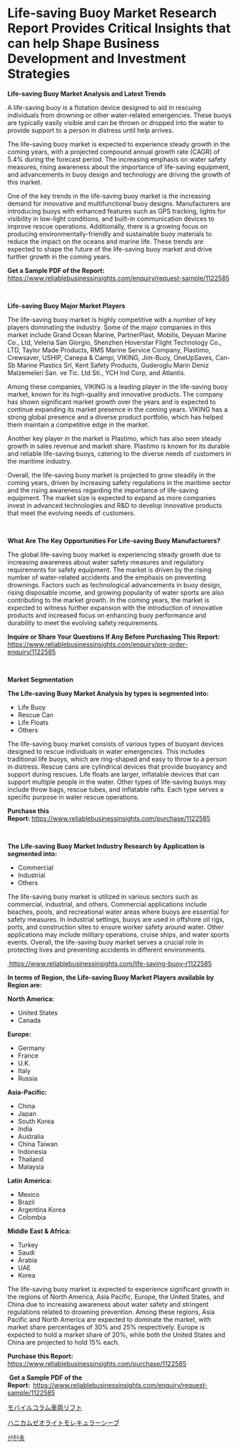<p><h1>Life-saving Buoy Market Research Report Provides Critical Insights that can help Shape Business Development and Investment Strategies</h1></p><p><strong>Life-saving Buoy Market Analysis and Latest Trends</strong></p>
<p><p>A life-saving buoy is a flotation device designed to aid in rescuing individuals from drowning or other water-related emergencies. These buoys are typically easily visible and can be thrown or dropped into the water to provide support to a person in distress until help arrives. </p><p>The life-saving buoy market is expected to experience steady growth in the coming years, with a projected compound annual growth rate (CAGR) of 5.4% during the forecast period. The increasing emphasis on water safety measures, rising awareness about the importance of life-saving equipment, and advancements in buoy design and technology are driving the growth of this market.</p><p>One of the key trends in the life-saving buoy market is the increasing demand for innovative and multifunctional buoy designs. Manufacturers are introducing buoys with enhanced features such as GPS tracking, lights for visibility in low-light conditions, and built-in communication devices to improve rescue operations. Additionally, there is a growing focus on producing environmentally-friendly and sustainable buoy materials to reduce the impact on the oceans and marine life. These trends are expected to shape the future of the life-saving buoy market and drive further growth in the coming years.</p></p>
<p><strong>Get a Sample PDF of the Report:&nbsp;</strong> <a href="https://www.reliablebusinessinsights.com/enquiry/request-sample/1122585">https://www.reliablebusinessinsights.com/enquiry/request-sample/1122585</a></p>
<p>&nbsp;</p>
<p><strong>Life-saving Buoy Major Market Players</strong></p>
<p><p>The life-saving buoy market is highly competitive with a number of key players dominating the industry. Some of the major companies in this market include Grand Ocean Marine, PartnerPlast, Mobilis, Deyuan Marine Co., Ltd, Veleria San Giorgio, Shenzhen Hoverstar Flight Technology Co., LTD, Taylor Made Products, RMS Marine Service Company, Plastimo, Crewsaver, USHIP, Canepa & Campi, VIKING, Jim-Buoy, OneUpSaves, Can-Sb Marine Plastics Srl, Kent Safety Products, Guderoglu Marin Deniz Malzemeleri San. ve Tic. Ltd Sti., YCH Ind Corp, and Atlantis.</p><p>Among these companies, VIKING is a leading player in the life-saving buoy market, known for its high-quality and innovative products. The company has shown significant market growth over the years and is expected to continue expanding its market presence in the coming years. VIKING has a strong global presence and a diverse product portfolio, which has helped them maintain a competitive edge in the market.</p><p>Another key player in the market is Plastimo, which has also seen steady growth in sales revenue and market share. Plastimo is known for its durable and reliable life-saving buoys, catering to the diverse needs of customers in the maritime industry.</p><p>Overall, the life-saving buoy market is projected to grow steadily in the coming years, driven by increasing safety regulations in the maritime sector and the rising awareness regarding the importance of life-saving equipment. The market size is expected to expand as more companies invest in advanced technologies and R&D to develop innovative products that meet the evolving needs of customers.</p></p>
<p>&nbsp;</p>
<p><strong>What Are The Key Opportunities For Life-saving Buoy Manufacturers?</strong></p>
<p><p>The global life-saving buoy market is experiencing steady growth due to increasing awareness about water safety measures and regulatory requirements for safety equipment. The market is driven by the rising number of water-related accidents and the emphasis on preventing drownings. Factors such as technological advancements in buoy design, rising disposable income, and growing popularity of water sports are also contributing to the market growth. In the coming years, the market is expected to witness further expansion with the introduction of innovative products and increased focus on enhancing buoy performance and durability to meet the evolving safety requirements.</p></p>
<p><strong>Inquire or Share Your Questions If Any Before Purchasing This Report:</strong> <a href="https://www.reliablebusinessinsights.com/enquiry/pre-order-enquiry/1122585">https://www.reliablebusinessinsights.com/enquiry/pre-order-enquiry/1122585</a></p>
<p>&nbsp;</p>
<p><strong>Market Segmentation</strong></p>
<p><strong>The Life-saving Buoy Market Analysis by types is segmented into:</strong></p>
<p><ul><li>Life Buoy</li><li>Rescue Can</li><li>Life Floats</li><li>Others</li></ul></p>
<p><p>The life-saving buoy market consists of various types of buoyant devices designed to rescue individuals in water emergencies. This includes traditional life buoys, which are ring-shaped and easy to throw to a person in distress. Rescue cans are cylindrical devices that provide buoyancy and support during rescues. Life floats are larger, inflatable devices that can support multiple people in the water. Other types of life-saving buoys may include throw bags, rescue tubes, and inflatable rafts. Each type serves a specific purpose in water rescue operations.</p></p>
<p><strong>Purchase this Report:&nbsp;</strong><a href="https://www.reliablebusinessinsights.com/purchase/1122585">https://www.reliablebusinessinsights.com/purchase/1122585</a></p>
<p>&nbsp;</p>
<p><strong>The Life-saving Buoy Market Industry Research by Application is segmented into:</strong></p>
<p><ul><li>Commercial</li><li>Industrial</li><li>Others</li></ul></p>
<p><p>The life-saving buoy market is utilized in various sectors such as commercial, industrial, and others. Commercial applications include beaches, pools, and recreational water areas where buoys are essential for safety measures. In industrial settings, buoys are used in offshore oil rigs, ports, and construction sites to ensure worker safety around water. Other applications may include military operations, cruise ships, and water sports events. Overall, the life-saving buoy market serves a crucial role in protecting lives and preventing accidents in different environments.</p></p>
<p><a href="https://www.reliablebusinessinsights.com/life-saving-buoy-r1122585">&nbsp;https://www.reliablebusinessinsights.com/life-saving-buoy-r1122585</a></p>
<p><strong>In terms of Region, the Life-saving Buoy Market Players available by Region are:</strong></p>
<p>
    <p> <strong> North America: </strong>
        <ul>
            <li>United States</li>
            <li>Canada</li>
        </ul>
        </p> 
    <p> <strong> Europe: </strong>
        <ul>
            <li>Germany</li>
            <li>France</li>
            <li>U.K.</li>
            <li>Italy</li>
            <li>Russia</li>
        </ul>
        </p> 
    <p> <strong> Asia-Pacific: </strong>
        <ul>
            <li>China</li>
            <li>Japan</li>
            <li>South Korea</li>
            <li>India</li>
            <li>Australia</li>
            <li>China Taiwan</li>
            <li>Indonesia</li>
            <li>Thailand</li>
            <li>Malaysia</li>
        </ul>
        </p> 
    <p> <strong> Latin America: </strong>
        <ul>
            <li>Mexico</li>
            <li>Brazil</li>
            <li>Argentina Korea</li>
            <li>Colombia</li>
        </ul>
        </p> 
    <p> <strong> Middle East & Africa: </strong>
        <ul>
            <li>Turkey</li>
            <li>Saudi</li>
            <li>Arabia</li>
            <li>UAE</li>
            <li>Korea</li>
        </ul>
    </p>
    </p>
<p><p>The life-saving buoy market is expected to experience significant growth in the regions of North America, Asia Pacific, Europe, the United States, and China due to increasing awareness about water safety and stringent regulations related to drowning prevention. Among these regions, Asia Pacific and North America are expected to dominate the market, with market share percentages of 30% and 25% respectively. Europe is expected to hold a market share of 20%, while both the United States and China are projected to hold 15% each.</p></p>
<p><strong>Purchase this Report: </strong><a href="https://www.reliablebusinessinsights.com/purchase/1122585">https://www.reliablebusinessinsights.com/purchase/1122585</a></p>
<p>&nbsp;<strong>Get a Sample PDF of the Report:&nbsp;&nbsp;</strong><a href="https://www.reliablebusinessinsights.com/enquiry/request-sample/1122585">https://www.reliablebusinessinsights.com/enquiry/request-sample/1122585</a></p>
<p><strong></strong></p>
<p><p><a href="https://github.com/oqxogxyvqe90775/Market-Research-Report-List-2/blob/main/6598849145970.md">モバイルコラム車両リフト</a></p><p><a href="https://medium.com/@annchovey2023/%E8%9C%82%E3%81%AE%E5%B7%A3%E7%8A%B6%E3%82%BC%E3%82%AA%E3%83%A9%E3%82%A4%E3%83%88%E5%88%86%E5%AD%90%E7%AF%A9%E5%B8%82%E5%A0%B4%E3%83%AC%E3%83%9D%E3%83%BC%E3%83%88-%E8%A3%BD%E5%93%81%E3%82%BF%E3%82%A4%E3%83%97-3a%E5%88%86%E5%AD%90%E7%AF%A9-4a%E5%88%86%E5%AD%90%E7%AF%A9-5a%E5%88%86%E5%AD%90%E7%AF%A9-13x%E5%88%86%E5%AD%90%E7%AF%A9-%E3%81%9D%E3%81%AE%E4%BB%96-%E3%82%A8%E3%83%B3%E3%83%89%E3%83%A6%E3%83%BC%E3%82%BA-%E5%A4%A9%E7%84%B6%E3%82%AC%E3%82%B9%E7%94%9F%E7%94%A3-%E7%9F%B3%E6%B2%B9%E5%8C%96%E5%AD%A6%E3%81%A8%E7%B2%BE%E8%A3%BD-%E3%83%90%E3%82%A4%E3%82%AA%E3%82%A8%E3%82%BF%E3%83%8E%E3%83%BC%E3%83%AB%E8%84%B1%E6%B0%B4-%E3%81%9D%E3%81%AE%E4%BB%96-%E3%81%8A%E3%82%88%E3%81%B3%E5%9C%B0%E5%9F%9F20-8f8fb7bda9f0">ハニカムゼオライトモレキュラーシーブ</a></p><p><a href="https://medium.com/@thadnader1941/%EC%A0%84%EC%84%B8%EA%B3%84-%EC%83%B7%EA%B1%B4-%EC%8B%9C%EC%9E%A5%EC%9D%98-%ED%8F%AC%EA%B4%84%EC%A0%81%EC%9D%B8-%EB%B6%84%EC%84%9D-%EC%84%B1%EC%9E%A5-%EB%8F%99%ED%96%A5-%EB%B0%8F-%EC%8B%9C%EC%9E%A5-%EC%98%88%EC%B8%A1-2024-2031-17399bf2d49e">산탄총</a></p></p>